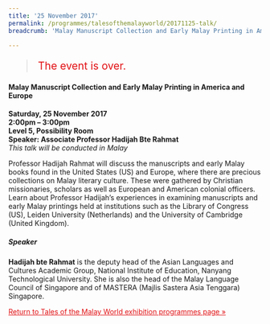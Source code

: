 ```yaml
---
title: '25 November 2017'
permalink: /programmes/talesofthemalayworld/20171125-talk/
breadcrumb: 'Malay Manuscript Collection and Early Malay Printing in America and Europe'

---
```



<blockquote style="color: #E21216; font-size: 150%;">The event is over.</blockquote>

#### Malay Manuscript Collection and Early Malay Printing in America and Europe

__Saturday, 25 November 2017__<br>
__2:00pm – 3:00pm__<br>
__Level 5, Possibility Room__<br>
__Speaker: Associate Professor Hadijah Bte Rahmat__<br>
_This talk will be conducted in Malay_

Professor Hadijah Rahmat will discuss the manuscripts and early Malay books found in the United States (US) and Europe, where there are precious collections on Malay literary culture. These were gathered by Christian missionaries, scholars as well as European and American colonial officers. Learn about Professor Hadijah’s experiences in examining manuscripts and early Malay printings held at institutions such as the Library of Congress (US), Leiden University (Netherlands) and the University of Cambridge (United Kingdom).

##### Speaker
__Hadijah bte Rahmat__ is the deputy head of the Asian Languages and Cultures Academic Group, National Institute of Education, Nanyang Technological University. She is also the head of the Malay Language Council of Singapore and of MASTERA (Majlis Sastera Asia Tenggara) Singapore.

<a href="/exhibitions/past-exhibitions/talesofthemalayworld/programmes/" style="color:#E21216;">Return to Tales of the Malay World exhibition programmes page &#187;</a>
